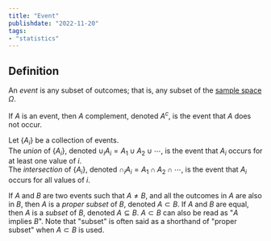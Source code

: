 ```yaml
---
title: "Event"
publishdate: "2022-11-20"
tags:
- "statistics"
---
```


## Definition
An *event* is any subset of outcomes; that is, any subset of the [sample space](statistics/sample-space.md) $\Omega$.

If $A$ is an event, then $A$ complement, denoted $A^c$, is the event that $A$ does not occur.

Let $\lbrace A_i \rbrace$ be a collection of events. \
The *union* of $\lbrace A_i \rbrace$, denoted $\cup_i A_i = A_1 \cup A_2 \cup \cdots$, is the event that $A_i$ occurs for at least one value of $i$. \
The *intersection* of $\lbrace{A_i \rbrace}$, denoted $\cap_iA_i = A_1 \cap A_2 \cap \cdots$, is the event that $A_i$ occurs for all values of $i$.

If $A$ and $B$ are two events such that $A \neq B$, and all the outcomes in $A$ are also in $B$, then $A$ is a *proper subset* of $B$, denoted $A \subset B$. If $A$ and $B$ are equal, then $A$ is a *subset* of $B$, denoted $A \subseteq B$. $A \subset B$ can also be read as "$A$ implies $B$". Note that "subset" is often said as a shorthand of "proper subset" when $A \subset B$ is used.
